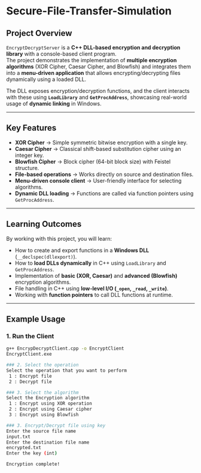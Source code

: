 #  Secure-File-Transfer-Simulation

##  Project Overview
`EncryptDecryptServer` is a **C++ DLL-based encryption and decryption library** with a console-based client program.  
The project demonstrates the implementation of **multiple encryption algorithms** (XOR Cipher, Caesar Cipher, and Blowfish) and integrates them into a **menu-driven application** that allows encrypting/decrypting files dynamically using a loaded DLL.  

The DLL exposes encryption/decryption functions, and the client interacts with these using **`LoadLibrary`** and **`GetProcAddress`**, showcasing real-world usage of **dynamic linking** in Windows.  

---

##  Key Features
-  **XOR Cipher** → Simple symmetric bitwise encryption with a single key.  
-  **Caesar Cipher** → Classical shift-based substitution cipher using an integer key.  
-  **Blowfish Cipher** → Block cipher (64-bit block size) with Feistel structure.  
-  **File-based operations** → Works directly on source and destination files.  
-  **Menu-driven console client** → User-friendly interface for selecting algorithms.  
-  **Dynamic DLL loading** → Functions are called via function pointers using `GetProcAddress`.  

---

##  Learning Outcomes
By working with this project, you will learn:  
-  How to create and export functions in a **Windows DLL** (`__declspec(dllexport)`).  
-  How to **load DLLs dynamically** in C++ using `LoadLibrary` and `GetProcAddress`.  
-  Implementation of **basic (XOR, Caesar)** and **advanced (Blowfish)** encryption algorithms.  
-  File handling in C++ using **low-level I/O (`_open`, `_read`, `_write`)**.  
-  Working with **function pointers** to call DLL functions at runtime.  

---

##  Example Usage

### 1. Run the Client
```bash
g++ EncrypDecryptClient.cpp -o EncryptClient
EncryptClient.exe

### 2. Select the operation
Select the operation that you want to perform
 1 : Encrypt file
 2 : Decrypt file

### 3. Select the algorithm
Select the Encryption algorithm
 1 : Encrypt using XOR operation
 2 : Encrypt using Caesar cipher
 3 : Encrypt using Blowfish

### 3. Encrypt/Decrypt file using key
Enter the source file name
input.txt
Enter the destination file name
encrypted.txt
Enter the key (int)

Encryption complete!

